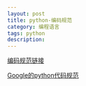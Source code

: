 ```yaml
---
layout: post
title: python-编码规范
category: 编程语言
tags: python
description: 
---
```


[编码规范链接](http://www.runoob.com/w3cnote/google-python-styleguide.html)

[Google的python代码规范](https://google.github.io/styleguide/pyguide.html)




